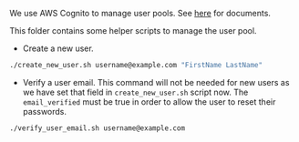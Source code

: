 We use AWS Cognito to manage user pools.
See [here](https://github.com/acl-org/acl-2020-virtual-conference/issues/53) for documents.

This folder contains some helper scripts to manage the user pool.


* Create a new user.
```bash
./create_new_user.sh username@example.com "FirstName LastName"
```

* Verify a user email. This command will not be needed for new users as we have set that field in 
`create_new_user.sh` script now. The `email_verified` must be true in order to allow the user to
reset their passwords.
```
./verify_user_email.sh username@example.com
```
